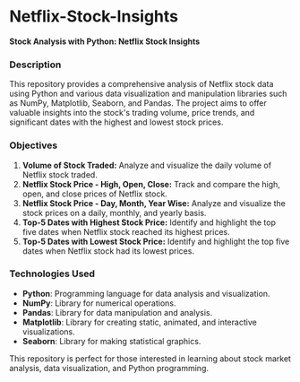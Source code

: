 # Netflix-Stock-Insights

**Stock Analysis with Python: Netflix Stock Insights**

### Description
This repository provides a comprehensive analysis of Netflix stock data using Python and various data visualization and manipulation libraries such as NumPy, Matplotlib, Seaborn, and Pandas. The project aims to offer valuable insights into the stock's trading volume, price trends, and significant dates with the highest and lowest stock prices. 

### Objectives
1. **Volume of Stock Traded:** Analyze and visualize the daily volume of Netflix stock traded.
2. **Netflix Stock Price - High, Open, Close:** Track and compare the high, open, and close prices of Netflix stock.
3. **Netflix Stock Price - Day, Month, Year Wise:** Analyze and visualize the stock prices on a daily, monthly, and yearly basis.
4. **Top-5 Dates with Highest Stock Price:** Identify and highlight the top five dates when Netflix stock reached its highest prices.
5. **Top-5 Dates with Lowest Stock Price:** Identify and highlight the top five dates when Netflix stock had its lowest prices.

### Technologies Used
- **Python**: Programming language for data analysis and visualization.
- **NumPy**: Library for numerical operations.
- **Pandas**: Library for data manipulation and analysis.
- **Matplotlib**: Library for creating static, animated, and interactive visualizations.
- **Seaborn**: Library for making statistical graphics.

This repository is perfect for those interested in learning about stock market analysis, data visualization, and Python programming.
